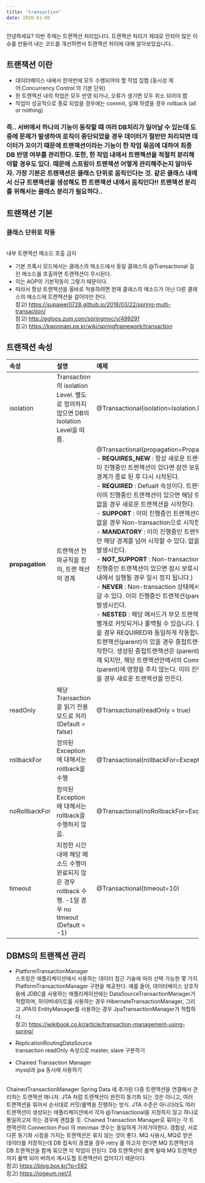 ```yaml
---
title: "transaction" 
date: 2020-01-08 
---
```


안녕하세요? 이번 주제는 트랜잭션 처리입니다. 
트랜잭션 처리가 제대로 안되어 많은 이슈를 만들어 내는 코드를 개선하면서 트랜잭션 처리에 대해 알아보았습니다.. 


## 트랜잭션 이란   
- 데이터베이스 내에서 한꺼번에 모두 수행되어야 할 작업 집합 (동시성 제어:Concurrency Control 의 기본 단위)
- 한 트랜젝션 내의 작업은 모두 반영 되거나,  오류가 생기면 모두 취소 되어야 함
- 작업이 성공적으로 종료 되었을 경우에는 commit, 실패 하였을 경우 rollback (all or nothing) 

### 즉.. 서버에서 하나의 기능이 동작할 때 여러 DB처리가 일어날 수 있는데 도중에 문제가 발생하여 로직이 중단되었을 경우 데이터가 절반만 처리되면 데이터가 꼬이기 때문에 트랜잭션이라는 기능이 한 작업 묶음에 대하여 최종 DB 반영 여부를 관리한다. 또한, 한 작업 내에서 트랜젝션을 적절히 분리해야할 경우도 있다. 때문에 스프링이 트랜잭션 어떻게 관리해주는지 알아두자. 가장 기본은 트렌잭션은 클래스 단위로 움직인다는 것. 같은 클래스 내에서 신규 트랜잭션을 생성해도 한 트랜잭션 내에서 움직인다!! 트랜잭션 분리를 위해서는 클래스 분리가 필요하다..

## 트랜잭션 기본 
### 클래스 단위로 작동 
<br> 내부 트랜잭션 메소드 호출 금지 
- 기본 프록시 모드에서는 클래스의 메소드에서 동일 클래스의 @Transactional 걸린 메소드를 호출하면 트랜잭션이 무시된다.
- 이는 AOP의 기본작동이 그렇기 때문이다.
- 따라서 항상 트랜잭션을 올바로 적용하려면 현재 클래스의 메소드가 아닌 다른 클래스의 메소드에 트랜잭션을 걸어야만 한다.
<br>참고) https://supawer0728.github.io/2018/03/22/spring-multi-transaction/ 
<br>참고) http://egloos.zum.com/springmvc/v/499291
<br>참고) https://kwonnam.pe.kr/wiki/springframework/transaction

## 트랜잭션 속성

| 속성 | 설명 | 예제 |
|:--------|:--------|:--------|
| isolation | Transaction의 isolation Level. 별도로 정의하지 않으면 DB의 Isolation Level을 따름. | @Transactional(isolation=Isolation.DEFAULT) |
| **propagation** | 트랜잭션 전파규칙을 정의, 트랜 잭션의 경계  | @Transactional(propagation=Propagation.REQUIRED) <br> - **REQUIRES_NEW** : 항상 새로운 트랜잭션을 시작한다.  이미 진행중인 트랜잭션이 있다면 잠깐 보류되고 해당 트랜잭션 경계가 종료 된 후 다시 시작된다.  <br> - **REQUIRED** : Defualt 속성이다.  트랜잭션의 시작 시점에 이미 진행중인 트랜잭션이 있으면 해당 트랜잭션에 참여하며 없을 경우 새로운 트랜잭션을 시작한다.  <br> - **SUPPORT** : 이미 진행중인 트랜잭션이 있으면 참여하고, 없을 경우 Non-transaction으로 시작한다.  <br> - **MANDATORY** : 이미 진행중인 트랜잭션이 반드시 있어야만 해당 경계를 넘어 시작할 수 있다.  없을 경우 Exception을 발생시킨다. <br> - **NOT_SUPPORT** : Non-transaction으로 시작하며, 이미 진행중인 트랜잭션이 있으면 잠시 보류시킨다. (부모 트랜잭션 내에서 실행될 경우 일시 정지 됩니다.)<br> - **NEVER** : Non-transaction 상태에서만 해당 경계를 넘어갈 수 있다.  이미 진행중인 트랜잭션(parent)가 있으면 예외를 발생시킨다. <br> - **NESTED** : 해당 메서드가 부모 트랜잭션에서 진행될 경우 별개로 커밋되거나 롤백될 수 있습니다. 둘러싼 트랜잭션이 없을 경우 REQUIRED와 동일하게 작동합니다. 이미 진행중인 트랜잭션(parent)이 있을 경우 중첩트랜잭션을 생성하여 시작한다.  생성된 중첩트랜잭션은 (parent)가 rollback되면 함께 되지만, 해당 트랜잭션안에서의 Commit/Rollback은 (parent)에 영향을 주지 않는다.  이미 진행중인 트랜잭션이 없을 경우 새로운 트랜잭션을 만든다. |
| readOnly | 해당 Transaction을 읽기 전용 모드로 처리 (Default = false) | @Transactional(readOnly = true) |
| rollbackFor | 정의된 Exception에 대해서는 rollback을 수행 | @Transactional(rollbackFor=Exception.class) |
| noRollbackFor | 정의된 Exception에 대해서는 rollback을 수행하지 않음. | @Transactional(noRollbackFor=Exception.class) |
| timeout | 지정한 시간 내에 해당 메소드 수행이 완료되지 않은 경우 rollback 수행. -1일 경우 no timeout (Default = -1) | @Transactional(timeout=10) |

## DBMS의 트랜젝션 관리

- PlatformTransactionManager 
<br> 스프링은 애플리케이션에서 사용하는 데이터 접근 기술에 따라 선택 가능한 몇 가지 PlatformTransactionManager 구현을 제공한다. 예를 들어, 데이터베이스 상호작용에 JDBC를 사용하는 애플리케이션에는 DataSourceTransactionManager가 적합하며, 하이버네이트를 사용하는 경우 HibernateTransactionManager, 그리고 JPA의 EntityManager를 사용하는 경우 JpaTransactionManager가 적합하다.
<br> 참고) https://wikibook.co.kr/article/transaction-management-using-spring/ 

- ReplicationRoutingDataSource
<br> transaction readOnly 속성으로 master, slave 구분하기

- Chained Transaction Manager 
<br> mysql과 jpa 동시에 사용하기

<br> ChainedTransactionManager Spring Data 에 추가된 다중 트랜잭션을 연결해서 관리하는 트랜잭션 매니저.
JTA 처럼 트랜잭션이 완전히 동기화 되는 것은 아니고, 여러 트랜잭션을 묶어서 순서대로 커밋/롤백을 진행하는 방식. JTA 수준은 아니더라도 여러 트랜잭션이 생성되는 애플리케이션에서 각자 @Transactional을 지정하지 않고 하나로 통일하고자 하는 경우에 괜찮을 듯. Chained Transaction Manager로 묶이는 각 트랜잭션의 Connection Pool 의 min/max 갯수는 동일하게 가져가야한다. 경험상, 서로 다른 동기화 시점을 가지는 트랜잭션은 묶지 않는 것이 좋다.
MQ 사용시, MQ로 받은 데이터를 저장하는데 DB 접속이 끊겼을 경우 retry 를 하고자 한다면 MQ 트랜잭션과 DB 트랜잭션을 함께 묶으면 이 작업이 안된다. DB 트랜잭션이 롤백 될때 MQ 트랜잭션까지 롤백 되어 버려서 재시도할 트랜잭션이 없어지기 때문이다.
<br>참고) https://blog.box.kr/?p=592
<br>참고) https://jogeum.net/3 


